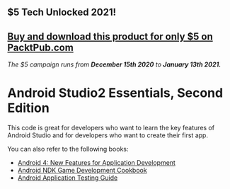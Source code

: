 ## $5 Tech Unlocked 2021!
[Buy and download this product for only $5 on PacktPub.com](https://www.packtpub.com/)
-----
*The $5 campaign         runs from __December 15th 2020__ to __January 13th 2021.__*

# Android Studio2 Essentials, Second Edition

This code is great for developers who want to learn the key features of Android Studio and for developers who want to create their first app.

You can also refer to the following books:

* [Android 4: New Features for Application Development](https://www.packtpub.com/application-development/android-4-new-features-application-development?utm_source=GitHub&utm_medium=repo&utm_campaign=9781849519526)
* [Android NDK Game Development Cookbook](https://www.packtpub.com/game-development/android-ndk-game-development-cookbook?utm_source=GitHub&utm_medium=repo&utm_campaign=9781782167785)
* [Android Application Testing Guide](https://www.packtpub.com/application-development/android-application-testing-guide?utm_source=GitHub&utm_medium=repo&utm_campaign=9781849513500)
